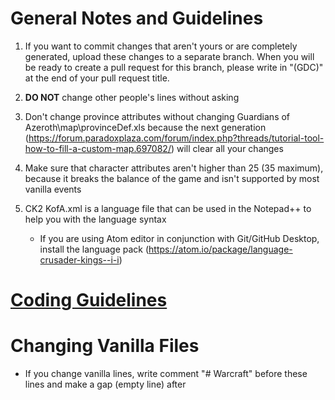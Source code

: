 # General Notes and Guidelines

1. If you want to commit changes that aren't yours or are completely generated, upload these changes to a separate branch. When you will be ready to create a pull request for this branch, please write in "(GDC)" at the end of your pull request title.

2. **DO NOT** change other people's lines without asking

3. Don't change province attributes without changing Guardians of Azeroth\map\provinceDef.xls
because the next generation (https://forum.paradoxplaza.com/forum/index.php?threads/tutorial-tool-how-to-fill-a-custom-map.697082/) will clear all your changes

4. Make sure that character attributes aren't higher than 25 (35 maximum), because it breaks the balance of the game and isn't supported by most vanilla events

5. CK2 KofA.xml is a language file that can be used in the Notepad++ to help you with the language syntax
      - If you are using Atom editor in conjunction with Git/GitHub Desktop, install the language pack (https://atom.io/package/language-crusader-kings--i-i)

# [Coding Guidelines](DEVELOPMENT.md)
 
# Changing Vanilla Files
- If you change vanilla lines, write comment "# Warcraft" before these lines and make a gap (empty line) after
